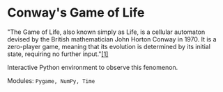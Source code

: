 # Conway's Game of Life
"The Game of Life, also known simply as Life, is a cellular automaton devised by the British mathematician John Horton Conway in 1970. It is a zero-player game, meaning that its evolution is determined by its initial state, requiring no further input."[[1]](https://en.wikipedia.org/wiki/Conway%27s_Game_of_Life)

Interactive Python environment to observe this fenomenon.

Modules: `Pygame, NumPy, Time`
